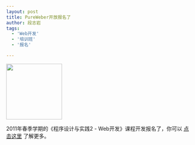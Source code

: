 ```yaml
---
layout: post
title: PureWeber开放报名了
author: 段志岩
tags:
  - 'Web开发'
  - '培训班'
  - '报名'

---
```


<a href="http://www.pureweber.com/join/"><img class="alignright size-thumbnail wp-image-59" title="hold-door-open-t15075" src="http://www.pureweber.com/wp-content/uploads/2011/02/hold-door-open-t15075-150x150.jpg" alt="" width="150" height="150" /></a>

2011年春季学期的《程序设计与实践2 - Web开发》课程开发报名了，你可以 <a href="http://www.pureweber.com/about/" target="_blank">点击这里</a> 了解更多。

<a href="http://www.pureweber.com/join/"><img style="padding:0" src="http://www.pureweber.com/wp-content/uploads/2011/02/join.jpg" alt="" /></a>
